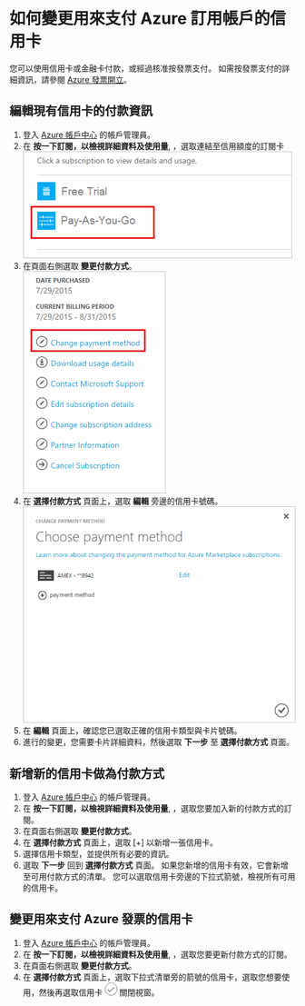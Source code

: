 <properties
    pageTitle="如何變更用來支付 Azure 訂用帳戶的信用卡 | Microsoft Azure"
    description="描述如何變更用來支付 Azure 訂用帳戶的信用卡"
    services="billing"
    documentationCenter=""
    authors="genlin"
    manager="jarrettr"
    editor="meerak"
    tags="billing"
    />

<tags
    ms.service="billing"
    ms.workload="na"
    ms.tgt_pltfrm="na"
    ms.devlang="na"
    ms.topic="article"
    ms.date="10/21/2015"
    ms.author="genli"/>

# 如何變更用來支付 Azure 訂用帳戶的信用卡

您可以使用信用卡或金融卡付款，或經過核准按發票支付。 如需按發票支付的詳細資訊，請參閱 [Azure 發票開立](http://azure.microsoft.com/en-us/pricing/invoicing/)。

## 編輯現有信用卡的付款資訊
1. 登入 [Azure 帳戶中心](https://account.windowsazure.com/Subscriptions) 的帳戶管理員。
2. 在 **按一下訂閱，以檢視詳細資料及使用量**, ，選取連結至信用額度的訂閱卡</br> ![selectsub](./media/billing-how-to-change-credit-card/selectsub.png)
3. 在頁面右側選取 **變更付款方式**。</br> ![changesub](./media/billing-how-to-change-credit-card/changesub.png)
4. 在 **選擇付款方式** 頁面上，選取 **編輯** 旁邊的信用卡號碼。</br> ![changesub](./media/billing-how-to-change-credit-card/editcard.png)
5. 在 **編輯** 頁面上，確認您已選取正確的信用卡類型與卡片號碼。
6. 進行的變更，您需要卡片詳細資料，然後選取 **下一步** 至 **選擇付款方式** 頁面。

## 新增新的信用卡做為付款方式
1. 登入 [Azure 帳戶中心](https://account.windowsazure.com/Subscriptions) 的帳戶管理員。
2. 在 **按一下訂閱，以檢視詳細資料及使用量**, ，選取您要加入新的付款方式的訂閱。
3. 在頁面右側選取 **變更付款方式**。
4. 在 **選擇付款方式** 頁面上，選取 [+] 以新增一張信用卡。
5. 選擇信用卡類型，並提供所有必要的資訊。
6. 選取 **下一步** 回到 **選擇付款方式** 頁面。 如果您新增的信用卡有效，它會新增至可用付款方式的清單。 您可以選取信用卡旁邊的下拉式箭號，檢視所有可用的信用卡。

## 變更用來支付 Azure 發票的信用卡
1. 登入 [Azure 帳戶中心](https://account.windowsazure.com/Subscriptions) 的帳戶管理員。
2. 在 **按一下訂閱，以檢視詳細資料及使用量**, ，選取您要更新付款方式的訂閱。
3. 在頁面右側選取 **變更付款方式**。
4. 在 **選擇付款方式** 頁面上，選取下拉式清單旁的箭號的信用卡，選取您想要使用，然後再選取信用卡 ![checkbutton](./media/billing-how-to-change-credit-card/checkbutton.png) 關閉視窗。


